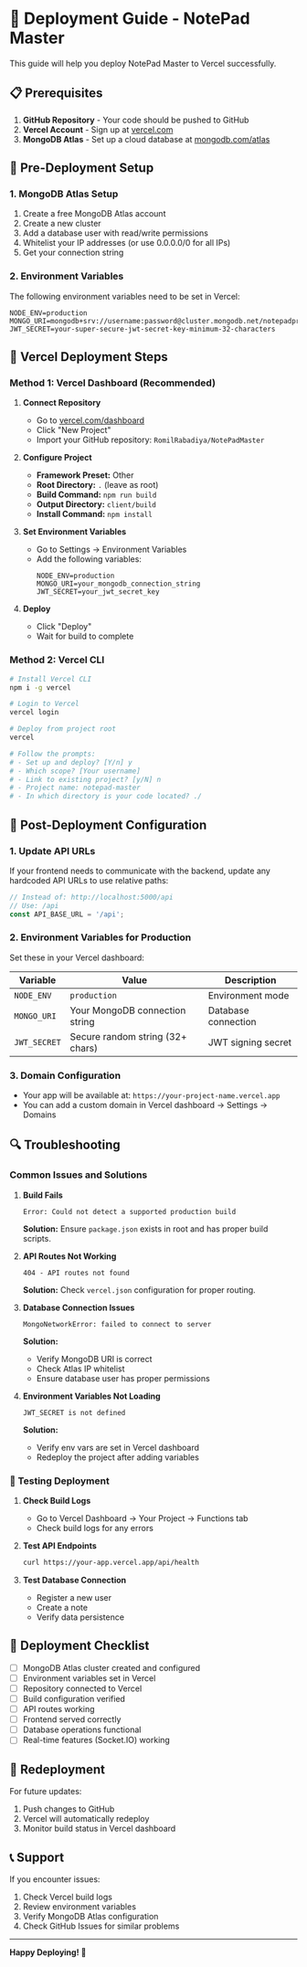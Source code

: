 # 🚀 Deployment Guide - NotePad Master

This guide will help you deploy NotePad Master to Vercel successfully.

## 📋 Prerequisites

1. **GitHub Repository** - Your code should be pushed to GitHub
2. **Vercel Account** - Sign up at [vercel.com](https://vercel.com)
3. **MongoDB Atlas** - Set up a cloud database at [mongodb.com/atlas](https://www.mongodb.com/atlas)

## 🔧 Pre-Deployment Setup

### 1. MongoDB Atlas Setup
1. Create a free MongoDB Atlas account
2. Create a new cluster
3. Add a database user with read/write permissions
4. Whitelist your IP addresses (or use 0.0.0.0/0 for all IPs)
5. Get your connection string

### 2. Environment Variables
The following environment variables need to be set in Vercel:

```env
NODE_ENV=production
MONGO_URI=mongodb+srv://username:password@cluster.mongodb.net/notepadproject
JWT_SECRET=your-super-secure-jwt-secret-key-minimum-32-characters
```

## 🚀 Vercel Deployment Steps

### Method 1: Vercel Dashboard (Recommended)

1. **Connect Repository**
   - Go to [vercel.com/dashboard](https://vercel.com/dashboard)
   - Click "New Project"
   - Import your GitHub repository: `RomilRabadiya/NotePadMaster`

2. **Configure Project**
   - **Framework Preset:** Other
   - **Root Directory:** `.` (leave as root)
   - **Build Command:** `npm run build`
   - **Output Directory:** `client/build`
   - **Install Command:** `npm install`

3. **Set Environment Variables**
   - Go to Settings → Environment Variables
   - Add the following variables:
     ```
     NODE_ENV=production
     MONGO_URI=your_mongodb_connection_string
     JWT_SECRET=your_jwt_secret_key
     ```

4. **Deploy**
   - Click "Deploy"
   - Wait for build to complete

### Method 2: Vercel CLI

```bash
# Install Vercel CLI
npm i -g vercel

# Login to Vercel
vercel login

# Deploy from project root
vercel

# Follow the prompts:
# - Set up and deploy? [Y/n] y
# - Which scope? [Your username]
# - Link to existing project? [y/N] n
# - Project name: notepad-master
# - In which directory is your code located? ./
```

## 🔧 Post-Deployment Configuration

### 1. Update API URLs
If your frontend needs to communicate with the backend, update any hardcoded API URLs to use relative paths:

```javascript
// Instead of: http://localhost:5000/api
// Use: /api
const API_BASE_URL = '/api';
```

### 2. Environment Variables for Production
Set these in your Vercel dashboard:

| Variable | Value | Description |
|----------|-------|-------------|
| `NODE_ENV` | `production` | Environment mode |
| `MONGO_URI` | Your MongoDB connection string | Database connection |
| `JWT_SECRET` | Secure random string (32+ chars) | JWT signing secret |

### 3. Domain Configuration
- Your app will be available at: `https://your-project-name.vercel.app`
- You can add a custom domain in Vercel dashboard → Settings → Domains

## 🔍 Troubleshooting

### Common Issues and Solutions

1. **Build Fails**
   ```
   Error: Could not detect a supported production build
   ```
   **Solution:** Ensure `package.json` exists in root and has proper build scripts.

2. **API Routes Not Working**
   ```
   404 - API routes not found
   ```
   **Solution:** Check `vercel.json` configuration for proper routing.

3. **Database Connection Issues**
   ```
   MongoNetworkError: failed to connect to server
   ```
   **Solution:** 
   - Verify MongoDB URI is correct
   - Check Atlas IP whitelist
   - Ensure database user has proper permissions

4. **Environment Variables Not Loading**
   ```
   JWT_SECRET is not defined
   ```
   **Solution:** 
   - Verify env vars are set in Vercel dashboard
   - Redeploy the project after adding variables

### 🧪 Testing Deployment

1. **Check Build Logs**
   - Go to Vercel Dashboard → Your Project → Functions tab
   - Check build logs for any errors

2. **Test API Endpoints**
   ```bash
   curl https://your-app.vercel.app/api/health
   ```

3. **Test Database Connection**
   - Register a new user
   - Create a note
   - Verify data persistence

## 📝 Deployment Checklist

- [ ] MongoDB Atlas cluster created and configured
- [ ] Environment variables set in Vercel
- [ ] Repository connected to Vercel
- [ ] Build configuration verified
- [ ] API routes working
- [ ] Frontend served correctly
- [ ] Database operations functional
- [ ] Real-time features (Socket.IO) working

## 🔄 Redeployment

For future updates:
1. Push changes to GitHub
2. Vercel will automatically redeploy
3. Monitor build status in Vercel dashboard

## 📞 Support

If you encounter issues:
1. Check Vercel build logs
2. Review environment variables
3. Verify MongoDB Atlas configuration
4. Check GitHub Issues for similar problems

---

**Happy Deploying! 🚀**
